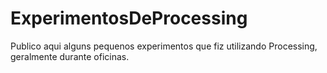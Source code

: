 # ExperimentosDeProcessing
Publico aqui alguns pequenos experimentos que fiz utilizando Processing, geralmente durante oficinas.

